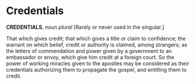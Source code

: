 # Credentials

**CREDENTIALS**, _noun plural_ \[Rarely or never used in the singular.\]

That which gives credit; that which gives a title or claim to confidence; the warrant on which belief, credit or authority is claimed, among strangers; as the letters of commendation and power given by a government to an embassador or envoy, which give him credit at a foreign court. So the power of working miracles given to the apostles may be considered as their credentials authorizing them to propagate the gospel, and entitling them to credit.